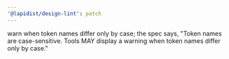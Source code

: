 ```yaml
---
'@lapidist/design-lint': patch
---
```


warn when token names differ only by case; the spec says, "Token names are case-sensitive. Tools MAY display a warning when token names differ only by case."

